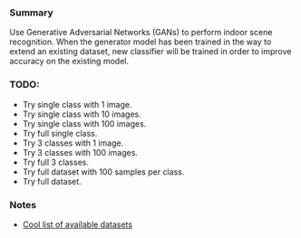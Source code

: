 ### Summary
Use Generative Adversarial Networks (GANs) to perform indoor scene recognition. When the generator model has been trained in the way to extend an existing dataset, new classifier will be trained in order to improve accuracy on the existing model.

### TODO:
- Try single class with 1 image.
- Try single class with 10 images.
- Try single class with 100 images.
- Try full single class.
- Try 3 classes with 1 image.
- Try 3 classes with 100 images.
- Try full 3 classes.
- Try full dataset with 100 samples per class.
- Try full dataset.

### Notes
- [Cool list of available datasets](https://github.com/awesomedata/awesome-public-datasets)